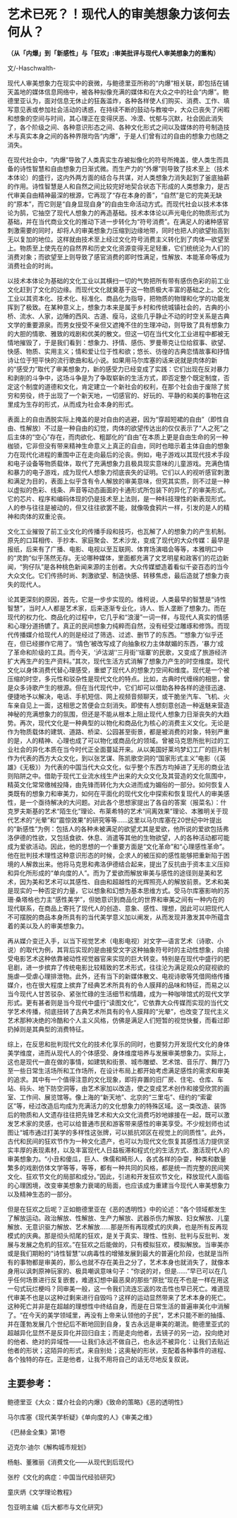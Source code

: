 # 艺术已死？！现代人的审美想象力该何去何从？
**（从「内爆」到「新感性」与「狂欢」:审美批评与现代人审美想象力的重构）**

文/-Haschwalth-

现代人审美想象力在现实中的衰微，与鲍德里亚所称的“内爆”相关联，即包括在铺天盖地的媒体信息网络中，被各种拟像充满的媒体和在大众之中的社会“内爆”。鲍德里亚认为，面对信息无休止的狂轰滥炸，各种各样使人们购买、消费、工作、填写意见表或参加社会活动的诱惑，在持续不断的鼓动与教唆中，大众已丧失了闲暇和想象的空间与时间，其心理正在变得厌恶、冷漠、忧郁与沉默，社会因此消失了，各个阶级之间、各种意识形态之间、各种文化形式之间以及媒体的符号制造技术与真实本身之间的各种界限均告“内爆”，于是人们曾有过的自由的想象力也随之消失。

在现代社会中，“内爆”导致了人类真实生存被拟像化的符号所掩盖，使人类生而具备的诗性智慧和自由想象力日渐式微。而生产力的“外爆”则导致了技术至上（技术本体论）的盛行，这内外两方面的结合与共谋，对人类想象力消失起到了釜底抽薪的作用。诗性智慧是人和自然之间比较完好地契合状态下形成的人类想象力，是古代审美自由精神最深的根源，它再现了“存在本身的善”，“自然”是它的完美无缺的“原本”，而它则是“自身显现自身”的自由生命活动方式。而现代社会以技术本体论为鹄，它抽空了现代人想象力的再造基础。技术本体论以声光电化的物质形式为基础，并在当代商业文化的推动下进一步转化为“符号消费”。在满足人的诸种感官刺激需要的同时，却将人的审美想象力压缩到边缘地带，同时也把人的欲望抬高到无以复加的地位。这样就由技术至上经过文化符号消费主义转化到了肉体—欲望至上。物质至上使先在的自然界和历史文化资源变得无足轻重，它们统统沦为人们的消费对象；而欲望至上则导致了感官消费的即时性满足，性解放、本能革命等成为消费社会的时尚。

以技术本体论为基础的文化工业以其横扫一切的气势把所有带有感伤色彩的前工业文化赶到了文化的边缘。而现代文化就奠基于这一物质极大丰富的基础之上。文化工业以其资本化、技术化、标准化、商品化为指导，把物质的物理和化学的功能发挥到了极致。在某种意义上，想象力本来是属于乡村和传统城镇社会的，古典的小桥、流水、人家，边陲的西风、古道、瘦马，这些几乎静止不动的时空关系是古典文学的重要源泉。而男女授受不亲但又遮掩不住的生理冲动，则导致了具有想象力的大胆的情歌、雅致的戏剧和优美的散文。但这一切在当代文化工业进程中都被无情地摧毁了，于是我们看到：想象力、抒情、感伤、罗曼蒂克让位给叙事、欲望、快感、物质、实用主义；情和爱让位于性和欲；悠长、彷徨的古典恋情故事和抒情诗让位于短平快的流行歌曲和私小说。如果用马尔库塞的话来说就是肉体的新的“感受力”取代了审美想象力，新的感受力已经变成了实践：它们出现在反对暴力和剥削的斗争中，这场斗争是为了争取崭新的生活方式，即否定整个既定制度，否定这个制度的道德和文化，肯定建立一个新社会的权利，在那个社会由于废除了贫穷和劳役，终于出现了一个新天地，一切感官的、好玩的、平静的和美的事物在这里成为生存的形式，从而成为社会本身的形式。

表面上的自由洒脱实际上掩盖的是对自由的逃避，因为“穿超短裙的自由”（即性自由、性解放）不过是一种自由的幻觉，肉体的欲望传达出的仅仅表示了“人之死”之后主体的“空心”存在，而肉欲化、粗鄙化的“自由”在本质上更是自由生命的另一种枷锁，它非但没有带来精神生命意义上真正的自由，同时也暗示着主体自由的想象力在现代化进程的重围中正在走向最后的沦丧。例如，电子游戏以其现代技术手段和电子设备等物质载体，取代了充满想象力且极具现实意味的儿童游戏。充满色情和暴力的电子游戏，成为现代人想象力彻底丧失的证明。它们以人的视听感官刺激和满足为目的，表面上似乎含有令人解放的审美意味，但究其实质，则不过是一种以虚拟的色彩、线条、声音等动态画面的卡通形式所包装下的异化了的审美形式。它的芯片、程序和编码体现的仍是技术至上法则，是一种科技理性的新表现形式。人的参与往往是被动的，但又往往欲罢不能，就像吸食鸦片一样，引发的是人的精神和肉体的双重沦丧。

文化工业摧毁了前工业文化的传播手段和技巧，也瓦解了人的想象力的产生机制。原先的口耳相传、手抄本、家庭聚会、艺术沙龙，变成了现代的大众传媒：最早是报纸，后来有了广播、电影、电视以至互联网、体育场演唱会等等，本雅明口中的“灵韵”似乎荡然无存。无论哪种媒体，里面都充满了文艺明星和政客们的花边新闻，“狗仔队”是各种桃色新闻来源的主创者。大众传媒塑造着看似千姿百态的当今大众文化。它们传扬时尚、刺激欲望、制造快感、转移焦虑，最后造就了想象力丧失的现代人。

论其更深刻的原因，首先，它是一步步实现的。维柯说，人类最早的智慧是“诗性智慧”，当时人人都是艺术家，后来逐渐专业化，诗人、哲人垄断了想象力。而在现代的权力化、商品化的过程中，它几乎和“浪漫”一词一样，与现代人真实的情感和心理分道扬镳了。真正的民间想象力纯粹而自然，没有经受过雕琢和修饰。而现代传播媒介给现代人的则是经过了筛选、过滤、删节了的东西。“‘想象力’似乎还在，但已经挪作它用了。‘情色’被改写成了向抽象权力主体献媚的东西，‘暴力’成了革命和阶级的工具。而今天，‘泸沽湖’‘三月街’‘瑶寨’的民歌，又变成了旅游经济扩大再生产的生产资料。”其次，现代生活方式消解了想象力产生的时空维度。现代文化以身体消费代替心理感受，重塑了现代人的想象力空间和维度。现代是一个被压缩的时空，多元性和驳杂性是现代文化的特点。比如，古典时代缠绵的相思，曾是众多诗歌产生的根源。但在当代现代中，它们却可以借助各种各样的途径迅速、便捷地予以解决，电话、手机短信、网上视频音频聊天，或干脆坐汽车、飞机、火车亲自见上一面，这相思之苦便会立刻消失。即使有人想刻意创造一种返魅来营造神秘的充满想象力的氛围，但还是不能从根本上阻止现代人想象力日渐丧失的大趋势。再次，现代文化是一种典型的以物化和商品化为核心的消费主义文化。无论是作为物质载体的建筑、道路、桥梁、公园甚至街景，都是被消费的对象，特别严重的是，人的精神、心理也成了可以物化或商品化的领域。曾被马克思所批判过的工业社会的异化本质在当今时代正全面蔓延开来。从以美国好莱坞梦幻工厂的巨片制作为代表的西方大众文化，到以张艺谋、陈凯歌空洞的“国家形式主义”电影（《英雄》《无极》）为代表的中国当代大众文化，似乎整个东西方均掉进了无形的商业法则陷阱之中。借助于现代工业流水线生产出来的大众文化及其营造的文化氛围中，精英文化常常缴械投降，由先锋而转化为大众进而成为媚俗的一部分。如何恢复人类既有的想象力和审美力，如何在平面化的现代文化中探索和恢复现代人的审美感性，是一个亟待解决的大问题。对此各个思想家提出了各自的答案（报菜名）：什克罗夫斯基的艺术“陌生化”理论、布莱希特的艺术“间离效果”理论、本雅明关于现代艺术的“光晕”和“震惊效果”的研究等等……这里以马尔库塞在20世纪中叶提出的“新感性”为例：包括人的各种未被满足的欲望尤其是爱欲，他所说的爱欲包括弗洛伊德的性欲，又包括食欲、休息、消遣等其他的生物欲望，人的各种活动都可能成为爱欲活动。因此，他的思想的一个重要方面是“文化革命”和“心理感性革命”。他在批判技术理性这种意识形态的时候，企求人的被压抑的感性能够把重新陷于困境的人解救出来。他将马克思和弗洛伊德结合起来，提出了反抗由于资本主义压抑和异化所形成的“单向度的人”。而为了爱欲而解放审美与感性的途径则是美和艺术，因为美和艺术可以其感性、自由和超越性的光辉照亮人的解放前景。艺术和美是现实的一种否定的力量，它以想象和幻想为基本思维方式。受马尔库塞影响的苏珊·桑塔格也力主“感性美学”，但她意识到商品化的世界和审美之间有一种内在的现代联系，在商品上寄托了现代人的创造、意象、感性、理想，因此可以把现代人不可摆脱的商品本身所具有的当代美学意义加以阐发，从而发现并激发其中所蕴含着的美以及人的审美想象力。

再从媒介变迁入手，以当下视觉艺术（电影电视）对文字—语言艺术（诗歌、小说）的取代为例，其背后实现的是由接受文字这种抽象符号时的主动性想象，向接受电影艺术这种依靠被动性视觉器官来实现的巨大转变。特别是在现代中盛行的肥皂剧，进一步摈弃了传统电影比较精致的艺术形式，往往沦为满足观众的窥视欲的施虐—受虐心理排泄物。此外，还有当下的新媒体散文、电视诗歌等凭借网络传播媒介，也在很大程度上摈弃了经典艺术所具有的令人膜拜的品味和特征，而易之以当今现代人甘苦驳杂、紧张忙碌的生活细节和情趣，成为一种咖啡馆式的现代文学形式。更有甚者则是当今现代中盛行“读图文化”，它依靠大众传媒而实现的当代文学艺术传播，彻底扭转了古典艺术所具有的令人膜拜的“光晕”，也改变了现代主义艺术那种决绝的冷酷和个人主义风格，仿佛是满足人们短暂的视觉快餐，而看过即扔掉则是其典型的消费特征。

综上，在反思和批判现代文化的技术化享乐的同时，也要努力开发现代文化的身体美学维度，进而从现代人的个体感受、身体维度培养与发展审美想象力。实际上，这也是现代一直在做的事情，如建筑和街景、城市雕塑、艺术馆、音乐厅、舞厅乃至一些日常生活场所和工作场所，在设计布局上都开始考虑满足感性的需求和审美的追求。其中有一个值得注意的文化现象，即将弃置的旧厂房、住宅、仓库、车站、码头、地下防空洞等，由艺术家加以改造，使之变成艺术创作和接受欣赏的画室、工作间、展览馆等。像上海的“新天地”、北京的“三里屯”、纽约的“索霍区”等，经过改造后均成为充满活力的文化想象力的特殊区域。这一类改造、装饰后的物质和人文遗存往往把先锋艺术和大众文化消费巧妙地嫁接在一起，既可以激发艺术家的灵感，也可以给普通市民和游客带来感性的审美享受。不少规划师也试图让“城市通过打美学的多样性这张牌，可以抵抗郊区在视觉上的同质性”。此外，古代和民间的狂欢节作为一种文化遗产，也可以为现代文化恢复其感性活力提供坚实丰厚的表现素材，以及丰富现代人日益板滞和程式化的生活方式、激活现代人的审美想象力。“小丑和傻瓜，巨人、侏儒和畸形人，各式各样的杂耍，种类和数量繁多的戏剧仿体文学等等，等等，都有一种共同的风格，都是统一而完整的民间笑文化、狂欢节文化的局部和成分。”因此，引进和开发狂欢节文化，释放现代人面临的心理困境，改变审美想象力衰竭的局面，也应该成为重建当今现代人审美想象力以及精神生态的一部分。

但是在狂欢之后呢？正如鲍德里亚在《恶的透明性》中的论述：“各个领域都发生了解放运动。政治解放、性解放、生产力解放、武器杀伤力解放、妇女解放、儿童解放、无意识驱力解放、艺术解放……那是所有再现模式的庆典，也是所有反再现模式的庆典。那是彻头彻尾的狂欢，是关于真实、理性、性别、批判与反批判、发展与发展之危机的狂欢。”在狂欢之后能做的，只有模拟狂欢，模拟解放。当审美亦或是我们期盼的“诗性智慧”以病毒性的增殖发展到最大的普遍化阶段，也就是当所有的事物都是审美的，那么也就不存在美丑之分了，艺术本身也就消失了，就像本身用以讽刺原神玩家的、极具嘲讽意味句子：“你说的对，但是……”早已可以在几乎任何场景进行反复嵌套，难道幻想中最恶臭的那些“原批”现在不也是一样在用这一句式玩烂梗吗？同审美一般，这一令我们流连忘返的攻击性也早已死亡。难道现代审美不也是以这种过剩来进行自毁吗？这样的运动显然带来了艺术本身的死亡。这种死亡并非是在超越的理想性中终结自身，而是在日常生活的普遍审美化中消解了。“在今天的美学领域里，再没有上帝来认领他的子民”，艺术只能不断的抽搐、并在蓬勃发展几个世纪后不断地回到自身，复古永远是审美的潮流。鲍德里亚式的超越异化显然不是反异化并回归自主；而是走向他者，去镜子的另一边，投向绝对的他者、绝对的异域性——让我们永远不做自己，也永远不被异化：让我们去贴近他者的形状；这陌异的形式，来自别处；这奥秘的形状，支配着各种事件的进程、各个独特的存在。正是他者，让我不用将自己的话无尽地反复叙说。

## 主要参考：

鲍德里亚《大众：媒介社会的内爆》《致命的策略》《恶的透明性》 

马尔库塞《现代美学析疑》《单向度的人》《审美之维》 

《巴赫金全集》第1卷 

迈克尔·迪尔《解构城市规划》 

杨魁、董雅丽《消费文化——从现代到后现代》 

张柠《文化的病症：中国当代经验研究》 

童庆炳《文学理论教程》 

包亚明主编《后大都市与文化研究》
